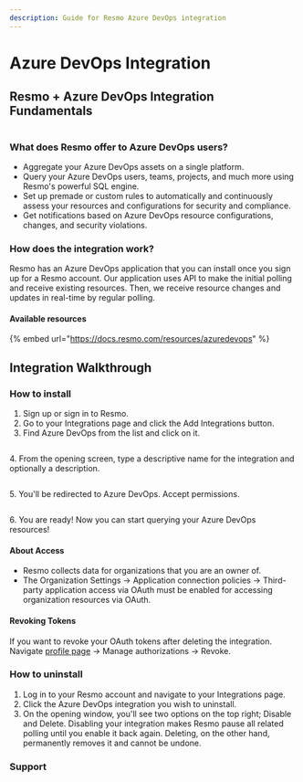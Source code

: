 ```yaml
---
description: Guide for Resmo Azure DevOps integration
---
```


# Azure DevOps Integration

## Resmo + Azure DevOps Integration Fundamentals

<figure><img src="../.gitbook/assets/azure-devops-logo.webp" alt=""><figcaption></figcaption></figure>



### What does Resmo offer to Azure DevOps users?

* Aggregate your Azure DevOps assets on a single platform.
* Query your Azure DevOps users, teams, projects, and much more using Resmo's powerful SQL engine.
* Set up premade or custom rules to automatically and continuously assess your resources and configurations for security and compliance.
* Get notifications based on Azure DevOps resource configurations, changes, and security violations.

### How does the integration work?

Resmo has an Azure DevOps application that you can install once you sign up for a Resmo account. Our application uses API to make the initial polling and receive existing resources. Then, we receive resource changes and updates in real-time by regular polling.

#### Available resources

{% embed url="https://docs.resmo.com/resources/azuredevops" %}

## Integration Walkthrough

### How to install

1. Sign up or sign in to Resmo.
2. Go to your Integrations page and click the Add Integrations button.
3. Find Azure DevOps from the list and click on it.

<figure><img src="../.gitbook/assets/add-azuredevops (1).png" alt=""><figcaption></figcaption></figure>

4\. From the opening screen, type a descriptive name for the integration and optionally a description.

<figure><img src="../.gitbook/assets/azure-devops.png" alt=""><figcaption></figcaption></figure>

5\. You'll be redirected to Azure DevOps. Accept permissions.

<figure><img src="../.gitbook/assets/azure-devops-integration.png" alt=""><figcaption></figcaption></figure>

6\. You are ready! Now you can start querying your Azure DevOps resources!

#### About Access

* Resmo collects data for organizations that you are an owner of.
* The Organization Settings -> Application connection policies -> Third-party application access via OAuth must be enabled for accessing organization resources via OAuth.

#### Revoking Tokens

If you want to revoke your OAuth tokens after deleting the integration. Navigate [profile page](https://app.vssps.visualstudio.com/profile/view) -> Manage authorizations -> Revoke.

### How to uninstall

1. Log in to your Resmo account and navigate to your Integrations page.
2. Click the Azure DevOps integration you wish to uninstall.
3. On the opening window, you'll see two options on the top right; Disable and Delete. Disabling your integration makes Resmo pause all related polling until you enable it back again. Deleting, on the other hand, permanently removes it and cannot be undone.

### Support
